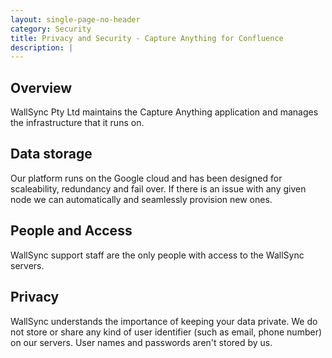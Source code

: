 ```yaml
---
layout: single-page-no-header
category: Security
title: Privacy and Security - Capture Anything for Confluence
description: |
---
```



Overview
--------------------

WallSync Pty Ltd maintains the Capture Anything application and manages the infrastructure that it runs on.


Data storage
--------------------

Our platform runs on the Google cloud and has been designed for scaleability, redundancy and fail over.  If there is an issue with any given node we can automatically and seamlessly provision new ones.

People and Access
--------------------

WallSync support staff are the only people with access to the WallSync servers.

Privacy
--------------------

WallSync understands the importance of keeping your data private.  We do not store or share any kind of user identifier (such as email, phone number) on our servers.  User names and passwords aren't stored by us.
